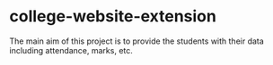# college-website-extension
The main aim of this project is to provide the students with their data including attendance, marks, etc. 
